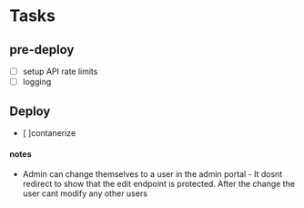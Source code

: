 # Tasks

## pre-deploy
- [ ] setup API rate limits 
- [ ] logging

## Deploy
- [ ]contanerize

#### notes
- Admin can change themselves to a user in the admin portal - It dosnt redirect to show that the edit endpoint is protected. After the change the user cant modify any other users